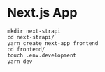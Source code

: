 # Next.js App

```
mkdir next-strapi
cd next-strapi/
yarn create next-app frontend
cd frontend/
touch .env.development
yarn dev
```